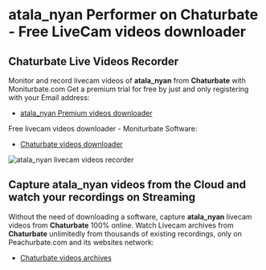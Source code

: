 # atala_nyan Performer on Chaturbate - Free LiveCam videos downloader

## Chaturbate Live Videos Recorder

Monitor and record livecam videos of **atala_nyan** from **Chaturbate** with Moniturbate.com
Get a premium trial for free by just and only registering with your Email address:
* [atala_nyan Premium videos downloader](https://moniturbate.com/request-demo-licence-key.html)

Free livecam videos downloader - Moniturbate Software:
* [Chaturbate videos downloader](https://moniturbate.com/moniturbate-download-software.html)

![atala_nyan livecam videos recorder](https://peachurnet.com/templates/moniturbate-software.png)


## Capture atala_nyan videos from the Cloud and watch your recordings on Streaming

Without the need of downloading a software, capture **atala_nyan** livecam videos from **Chaturbate** 100% online.
Watch Livecam archives from **Chaturbate** unlimitedly from thousands of existing recordings, only on Peachurbate.com and its websites network:
* [Chaturbate videos archives](https://peachurnet.com/)
